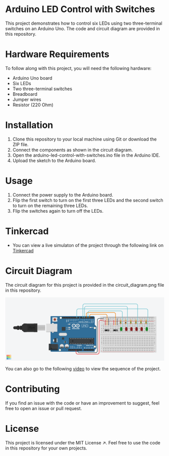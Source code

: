 # Arduino LED Control with Switches
This project demonstrates how to control six LEDs using two three-terminal switches on an Arduino Uno. The code and circuit diagram are provided in this repository.

# Hardware Requirements
To follow along with this project, you will need the following hardware:

- Arduino Uno board
- Six LEDs
- Two three-terminal switches
- Breadboard
- Jumper wires
- Resistor (220 Ohm)
# Installation
1. Clone this repository to your local machine using Git or download the ZIP file.
2. Connect the components as shown in the circuit diagram.
3. Open the arduino-led-control-with-switches.ino file in the Arduino IDE.
4. Upload the sketch to the Arduino board.
# Usage
1. Connect the power supply to the Arduino board.
2. Flip the first switch to turn on the first three LEDs and the second switch to turn on the remaining three LEDs.
3. Flip the switches again to turn off the LEDs.
# Tinkercad
- You can view a live simulaton of the project through the following link on [Tinkercad](https://www.tinkercad.com/things/9jkRs5D7pOL-arduino-led-control-with-switches)
# Circuit Diagram
The circuit diagram for this project is provided in the circuit_diagram.png file in this repository.

![](schematic.png)

You can also go to the following [video](https://drive.google.com/file/d/1uFcd0NUzfrh-4d8Zc_rW8AM7C5F7FSl7/view?usp=drive_link) to view the sequence of the project. 
# Contributing
If you find an issue with the code or have an improvement to suggest, feel free to open an issue or pull request.

# License
This project is licensed under the MIT License ↗. Feel free to use the code in this repository for your own projects.
